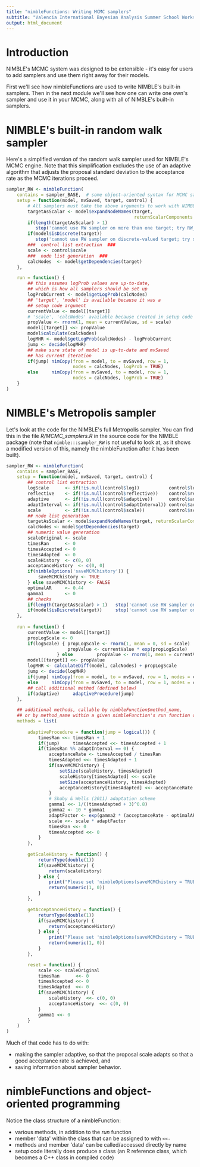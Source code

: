 ```yaml
---
title: "nimbleFunctions: Writing MCMC samplers"
subtitle: "Valencia International Bayesian Analysis Summer School Workshop"
output: html_document
---
```





# Introduction

NIMBLE's MCMC system was designed to be extensible - it's easy for users to add samplers and use them right away for their models.

First we'll see how nimbleFunctions are used to write NIMBLE's built-in samplers.
Then in the next module we'll see how one can write one own's sampler and use it in your MCMC, along with all of NIMBLE's built-in samplers.


# NIMBLE's built-in random walk sampler

Here's a simplified version of the random walk sampler used for NIMBLE's MCMC engine. Note that this simplification excludes the use of an adaptive algorithm that adjusts the proposal standard deviation to the acceptance rate as the MCMC iterations proceed.


```r
sampler_RW <- nimbleFunction(
    contains = sampler_BASE,  # some object-oriented syntax for MCMC samplers
    setup = function(model, mvSaved, target, control) {
        # All samplers must take the above arguments to work with NIMBLE's MCMC engine
        targetAsScalar <- model$expandNodeNames(target, 
                                                returnScalarComponents = TRUE)
        if(length(targetAsScalar) > 1)   
           stop('cannot use RW sampler on more than one target; try RW_block sampler')
        if(model$isDiscrete(target))     
           stop('cannot use RW sampler on discrete-valued target; try slice sampler')
        ###  control list extraction  ###
        scale <- control$scale
        ###  node list generation  ###
        calcNodes  <- model$getDependencies(target)
    },

    run = function() {
        ## this assumes logProb values are up-to-date,
        ## which is how all samplers should be set up
        logProbCurrent <- model$getLogProb(calcNodes)
        ## 'target', 'model' is available because it was a
        ## setup code argument
        currentValue <- model[[target]]
        # 'scale', 'calcNodes' available because created in setup code
        propValue <- rnorm(1, mean = currentValue, sd = scale)
        model[[target]] <<- propValue
        model$calculate(calcNodes)
        logMHR <- model$getLogProb(calcNodes) - logProbCurrent
        jump <- decide(logMHR)
        ## make sure state of model is up-to-date and mvSaved
        ## has current iteration
        if(jump) nimCopy(from = model, to = mvSaved, row = 1, 
                         nodes = calcNodes, logProb = TRUE)
        else     nimCopy(from = mvSaved, to = model, row = 1, 
                         nodes = calcNodes, logProb = TRUE)
    }
)
```


# NIMBLE's Metropolis sampler


Let's look at the code for the NIMBLE's full Metropolis sampler. You can find this in the file *R/MCMC_samplers.R* in the source code for the NIMBLE package (note that ```nimble:::sampler_RW``` is not useful to look at, as it shows a modified version of this, namely the nimbleFunction after it has been built).


```r
sampler_RW <- nimbleFunction(
    contains = sampler_BASE,
    setup = function(model, mvSaved, target, control) {
        ## control list extraction
        logScale      <- if(!is.null(control$log))           control$log           else FALSE
        reflective    <- if(!is.null(control$reflective))    control$reflective    else FALSE
        adaptive      <- if(!is.null(control$adaptive))      control$adaptive      else TRUE
        adaptInterval <- if(!is.null(control$adaptInterval)) control$adaptInterval else 200
        scale         <- if(!is.null(control$scale))         control$scale         else 1
        ## node list generation
        targetAsScalar <- model$expandNodeNames(target, returnScalarComponents = TRUE)
        calcNodes <- model$getDependencies(target)
        ## numeric value generation
        scaleOriginal <- scale
        timesRan      <- 0
        timesAccepted <- 0
        timesAdapted  <- 0
        scaleHistory  <- c(0, 0)
        acceptanceHistory  <- c(0, 0)
        if(nimbleOptions('saveMCMChistory')) {
            saveMCMChistory <- TRUE
        } else saveMCMChistory <- FALSE
        optimalAR     <- 0.44
        gamma1        <- 0
        ## checks
        if(length(targetAsScalar) > 1)   stop('cannot use RW sampler on more than one target; try RW_block sampler')
        if(model$isDiscrete(target))     stop('cannot use RW sampler on discrete-valued target; try slice sampler')
    },
    
    run = function() {
        currentValue <- model[[target]]
        propLogScale <- 0
        if(logScale) { propLogScale <- rnorm(1, mean = 0, sd = scale)
                       propValue <- currentValue * exp(propLogScale)
                   } else         propValue <- rnorm(1, mean = currentValue,  sd = scale)
        model[[target]] <<- propValue
        logMHR <- calculateDiff(model, calcNodes) + propLogScale
        jump <- decide(logMHR)
        if(jump) nimCopy(from = model, to = mvSaved, row = 1, nodes = calcNodes, logProb = TRUE)
        else     nimCopy(from = mvSaved, to = model, row = 1, nodes = calcNodes, logProb = TRUE)
        ## call additional method (defined below)
        if(adaptive)     adaptiveProcedure(jump)
    },

    ## additional methods, callable by nimbleFunction$method_name,
    ## or by method_name within a given nimbleFunction's run function or methods
    methods = list(
        
        adaptiveProcedure = function(jump = logical()) {
            timesRan <<- timesRan + 1
            if(jump)     timesAccepted <<- timesAccepted + 1
            if(timesRan %% adaptInterval == 0) {
                acceptanceRate <- timesAccepted / timesRan
                timesAdapted <<- timesAdapted + 1
                if(saveMCMChistory) {
                    setSize(scaleHistory, timesAdapted)         
                    scaleHistory[timesAdapted] <<- scale        
                    setSize(acceptanceHistory, timesAdapted)    
                    acceptanceHistory[timesAdapted] <<- acceptanceRate  
                }
                # Shaby & Wells (2011) adaptation scheme
                gamma1 <<- 1/((timesAdapted + 3)^0.8)
                gamma2 <- 10 * gamma1
                adaptFactor <- exp(gamma2 * (acceptanceRate - optimalAR))
                scale <<- scale * adaptFactor
                timesRan <<- 0
                timesAccepted <<- 0
            }
        },
        
        getScaleHistory = function() {
            returnType(double(1))
            if(saveMCMChistory) {
                return(scaleHistory)
            } else {
                print("Please set 'nimbleOptions(saveMCMChistory = TRUE)' before building the MCMC")
                return(numeric(1, 0))
            }
        },          

        getAcceptanceHistory = function() {
            returnType(double(1))
            if(saveMCMChistory) {
                return(acceptanceHistory)
            } else {
                print("Please set 'nimbleOptions(saveMCMChistory = TRUE)' before building the MCMC")
                return(numeric(1, 0))
            }
        },          

        reset = function() {
            scale <<- scaleOriginal
            timesRan      <<- 0
            timesAccepted <<- 0
            timesAdapted  <<- 0
            if(saveMCMChistory) {
                scaleHistory  <<- c(0, 0)
                acceptanceHistory  <<- c(0, 0)
            }
            gamma1 <<- 0
        }
    )
)
```

Much of that code has to do with:

  - making the sampler adaptive, so that the proposal scale adapts so that a good acceptance rate is achieved, and
  - saving information about sampler behavior.

# nimbleFunctions and object-oriented programming

Notice the class structure of a nimbleFunction:

   - various methods, in addition to the *run* function
   - member 'data' within the class that can be assigned to with `<<-`
   - methods and member 'data' can be called/accessed directly by name
   - setup code literally does produce a class (an R reference class, which becomes a C++ class in compiled code)
